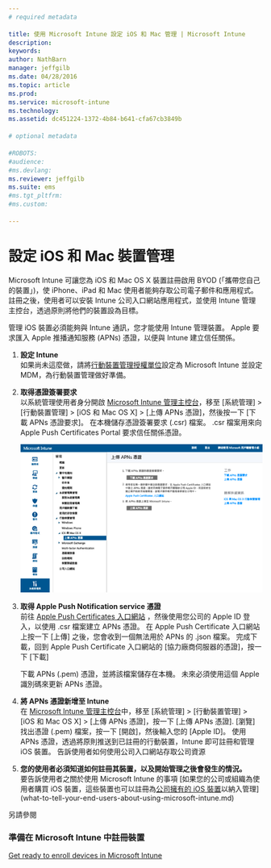 ```yaml
---
# required metadata

title: 使用 Microsoft Intune 設定 iOS 和 Mac 管理 | Microsoft Intune
description:
keywords:
author: NathBarn
manager: jeffgilb
ms.date: 04/28/2016
ms.topic: article
ms.prod:
ms.service: microsoft-intune
ms.technology:
ms.assetid: dc451224-1372-4b84-b641-cfa67cb3849b

# optional metadata

#ROBOTS:
#audience:
#ms.devlang:
ms.reviewer: jeffgilb
ms.suite: ems
#ms.tgt_pltfrm:
#ms.custom:

---
```


# 設定 iOS 和 Mac 裝置管理
Microsoft Intune 可讓您為 iOS 和 Mac OS X 裝置註冊啟用 BYOD (「攜帶您自己的裝置」)，使 iPhone、iPad 和 Mac 使用者能夠存取公司電子郵件和應用程式。 註冊之後，使用者可以安裝 Intune 公司入口網站應用程式，並使用 Intune 管理主控台，透過原則將他們的裝置設為目標。

管理 iOS 裝置必須能夠與 Intune 通訊，您才能使用 Intune 管理裝置。 Apple 要求匯入 Apple 推播通知服務 (APNs) 憑證，以便與 Intune 建立信任關係。

1.  **設定 Intune**<br>
    如果尚未這麼做，請將[行動裝置管理授權單位](get-ready-to-enroll-devices-in-microsoft-intune.md#set-mobile-device-management-authority)設定為 Microsoft Intune 並設定 MDM，為行動裝置管理做好準備。

2.  **取得憑證簽署要求**<br>
    以系統管理使用者身分開啟 [Microsoft Intune 管理主控台](http://manage.microsoft.com)，移至 [系統管理] &gt; [行動裝置管理] &gt; [iOS 和 Mac OS X] &gt; [上傳 APNs 憑證]，然後按一下 [下載 APNs 憑證要求]。 在本機儲存憑證簽署要求 (.csr) 檔案。 .csr 檔案用來向 Apple Push Certificates Portal 要求信任關係憑證。

    ![上傳 APNs 憑證對話方塊](../media/Intune-iOS-enrollment-with-apns.png)

3.  **取得 Apple Push Notification service 憑證**<br>
    前往 [Apple Push Certificates 入口網站](http://go.microsoft.com/fwlink/?LinkId=269844) ，然後使用您公司的 Apple ID 登入，以使用 .csr 檔案建立 APNs 憑證。 在 Apple Push Certificate 入口網站上按一下 [上傳] 之後，您會收到一個無法用於 APNs 的 .json 檔案。 完成下載，回到 Apple Push Certificate 入口網站的 [協力廠商伺服器的憑證]，按一下 [下載]

    下載 APNs (.pem) 憑證，並將該檔案儲存在本機。 未來必須使用這個 Apple 識別碼來更新 APNs 憑證。

4.  **將 APNs 憑證新增至 Intune**<br>
    在 [Microsoft Intune 管理主控台](http://manage.microsoft.com)中，移至 [系統管理] &gt; [行動裝置管理] &gt; [iOS 和 Mac OS X] &gt; [上傳 APNs 憑證]，按一下 [上傳 APNs 憑證]. [瀏覽] 找出憑證 (.pem) 檔案，按一下 [開啟]，然後輸入您的 [Apple ID]。 使用 APNs 憑證，透過將原則推送到已註冊的行動裝置，Intune 即可註冊和管理 iOS 裝置。 告訴使用者如何使用公司入口網站存取公司資源

5.  **您的使用者必須知道如何註冊其裝置，以及開始管理之後會發生的情況。**<br>
    要告訴使用者之關於使用 Microsoft Intune 的事項 [如果您的公司或組織為使用者購買 iOS 裝置，這些裝置也可以註冊為[公司擁有的 iOS 裝置](enroll-corporate-owned-ios-devices-in-microsoft-intune.md)以納入管理](what-to-tell-your-end-users-about-using-microsoft-intune.md)

另請參閱

### 準備在 Microsoft Intune 中註冊裝置
[Get ready to enroll devices in Microsoft Intune](get-ready-to-enroll-devices-in-microsoft-intune.md)


<!--HONumber=May16_HO2-->


